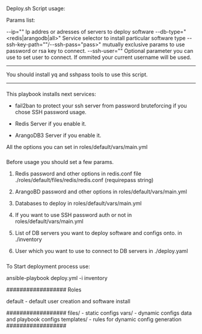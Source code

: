 #####
#####
Deploy.sh Script usage:

Params list:

--ip="<IP>" Ip addres or adresses of servers to deploy software
--db-type="<redis|arangodb|all>" Service selector to install particular software type
--ssh-key-path="<key path>"/--ssh-pass="pass>" mutually exclusive params to use password or rsa key to connect.
--ssh-user="<usename>" Optional parameter you can use to set user to connect. If ommited your current username will be used.

***********************************************************
You should install yq and sshpass tools to use this script.
***********************************************************

####
This playbook installs next services:

- fail2ban to protect your ssh server from password bruteforcing if you chose SSH password usage.

- Redis Server if you enable it.

- ArangoDB3  Server if you enable it.

All the options you can set in roles/default/vars/main.yml

#####
Before usage you should set a few params.

1. Redis password and other options in redis.conf file ./roles/default/files/redis/redis.conf (requirepass string)

3. ArangoBD password and other options in roles/default/vars/main.yml

4. Databases to deploy in roles/default/vars/main.yml

5. If you want to use SSH password auth or not in roles/default/vars/main.yml

6. List of DB servers you want to deploy software and configs onto. in ./inventory

7. User which you want to use to connect to DB servers in ./deploy.yaml
#####
To Start deployment process use:

ansible-playbook deploy.yml -i inventory

################## Roles

default - default user creation and software install

##################
files/ - static configs
vars/ - dynamic configs data and playbook configs
templates/ - rules for dynamic config generation
##################
